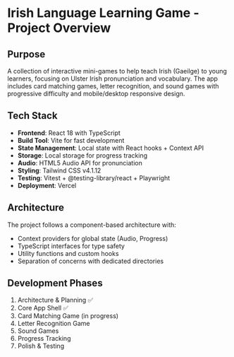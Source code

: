 # Irish Language Learning Game - Project Overview

## Purpose

A collection of interactive mini-games to help teach Irish (Gaeilge) to young learners, focusing on Ulster Irish
pronunciation and vocabulary. The app includes card matching games, letter recognition, and sound games with
progressive difficulty and mobile/desktop responsive design.

## Tech Stack

- **Frontend**: React 18 with TypeScript
- **Build Tool**: Vite for fast development
- **State Management**: Local state with React hooks + Context API
- **Storage**: Local storage for progress tracking
- **Audio**: HTML5 Audio API for pronunciation
- **Styling**: Tailwind CSS v4.1.12
- **Testing**: Vitest + @testing-library/react + Playwright
- **Deployment**: Vercel

## Architecture

The project follows a component-based architecture with:

- Context providers for global state (Audio, Progress)
- TypeScript interfaces for type safety
- Utility functions and custom hooks
- Separation of concerns with dedicated directories

## Development Phases

1. Architecture & Planning ✅
2. Core App Shell ✅
3. Card Matching Game (in progress)
4. Letter Recognition Game
5. Sound Games
6. Progress Tracking
7. Polish & Testing
